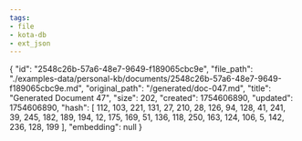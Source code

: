 ```yaml
---
tags:
- file
- kota-db
- ext_json
---
```

{
  "id": "2548c26b-57a6-48e7-9649-f189065cbc9e",
  "file_path": "./examples-data/personal-kb/documents/2548c26b-57a6-48e7-9649-f189065cbc9e.md",
  "original_path": "/generated/doc-047.md",
  "title": "Generated Document 47",
  "size": 202,
  "created": 1754606890,
  "updated": 1754606890,
  "hash": [
    112,
    103,
    221,
    131,
    27,
    210,
    28,
    126,
    94,
    128,
    41,
    241,
    39,
    245,
    182,
    189,
    194,
    12,
    175,
    169,
    51,
    136,
    118,
    250,
    163,
    124,
    106,
    5,
    142,
    236,
    128,
    199
  ],
  "embedding": null
}